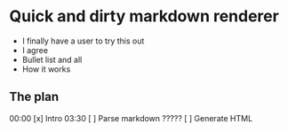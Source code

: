 # Quick and dirty markdown renderer
* I finally have a user to try this out
* I agree
* Bullet list and all
* How it works

## The plan
00:00   [x] Intro
03:30   [ ] Parse markdown
?????   [ ] Generate HTML

